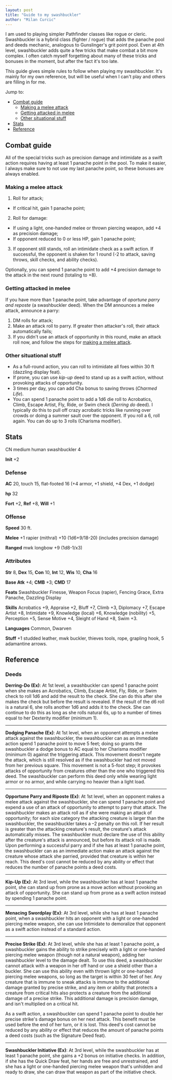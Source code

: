 ```yaml
---
layout: post
title: "Guide to my swashbuckler"
author: "Milan Curcic"
---
```


I am used to playing simpler Pathfinder classes like rogue or cleric.
Swashbuckler is a hybrid class (fighter / rogue) that adds the panache pool
and deeds mechanic, analogous to Gunslinger's grit point pool.
Even at 4th level, swashbuckler adds quite a few tricks that make combat
a bit more complex. I often catch myself forgetting about many of these
tricks and bonuses in the moment, but after the fact it's too late.

This guide gives simple rules to follow when playing my swashbuckler.
It's mainly for my own reference, but will be useful when I can't play and 
others are filling in for me.  

Jump to:

* [Combat guide](#combat-guide)
  - [Making a melee attack](#making-a-melee-attack)
  - [Getting attacked in melee](#getting-attacked-in-melee)
  - [Other situational stuff](#other-situational-stuff)
* [Stats](#stats)
* [Reference](#reference)

## Combat guide

All of the special tricks such as precision damage and intimidate as a swift
action requires having at least 1 panache point in the pool.
To make it easier, I always make sure to not use my last panache point,
so these bonuses are always enabled.

### Making a melee attack

1. Roll for attack;
  * If critical hit, gain 1 panache point;
2. Roll for damage:
  * If using a light, one-handed melee or thrown piercing weapon, add +4 as precision damage;
  * If opponent reduced to 0 or less HP, gain 1 panache point;
3. If opponent still stands, roll an intimidate check as a swift action. 
If successful, the opponent is shaken for 1 round (-2 to attack, saving throws, skill checks, and ability checks).

Optionally, you can spend 1 panache point to add +4 precision
damage to the attack in the next round (totaling to +8).

### Getting attacked in melee

If you have more than 1 panache point, take advantage of _oportune parry and reposte_
(a swashbuckler deed). When the DM announces a melee attack, announce a parry:

1. DM rolls for attack;
2. Make an attack roll to parry. If greater then attacker's roll, their attack
automatically fails;
3. If you didn't use an attack of opportunity in this round, make an attack roll now,
and follow the steps for [making a melee attack](#making-a-melee-attack).

### Other situational stuff

* As a full-round action, you can roll to intimidate all foes within 30 ft 
(dazzling display feat).
* If prone, you can use _kip-up_ deed to stand up as a swift action,
without provoking attacks of opportunity.
* 3 times per day, you can add Cha bonus to saving throws (_Charmed Life_).
* You can spend 1 panache point to add a 1d6 die roll to 
Acrobatics, Climb, Escape Artist, Fly, Ride, or Swim check (_Derring do_ deed).
I typically do this to pull off crazy acrobatic tricks like running
over crowds or doing a summer sault over the opponent.
If you roll a 6, roll again. You can do up to 3 rolls (Charisma modifier).

## Stats

CN medium human swashbuckler 4

**Init** +2

### Defense

**AC** 20, touch 15, flat-footed 16 (+4 armor, +1 shield, +4 Dex, +1 dodge)

**hp** 32

**Fort** +2, **Ref** +8, **Will** +1

### Offense

**Speed** 30 ft.

**Melee** +1 rapier (mithral) +10 (1d6+9/18-20) (includes precision damage)

**Ranged** mwk longbow +9 (1d8-1/x3)

### Attributes

**Str** 8, **Dex** 15, **Con** 10, **Int** 12, **Wis** 10, **Cha** 16

**Base Atk** +4; **CMB** +3; **CMD** 17

**Feats** Swashbuckler Finesse, Weapon Focus (rapier), Fencing Grace,
Extra Panache, Dazzling Display

**Skills** Acrobatics +9, Appraise +2, Bluff +7, Climb +3, Diplomacy +7,
Escape Artist +8, Intimidate +9, Knowledge (local) +6, Knowledge (nobility) +5,
Perception +5, Sense Motive +4, Sleight of Hand +8, Swim +3.

**Languages** Common, Dwarven

**Stuff** +1 studded leather, mwk buckler, thieves tools, rope, grapling hook,
5 adamantine arrows.

## Reference

### Deeds

**Derring-Do (Ex)**: At 1st level, a swashbuckler can spend 1 panache point when she makes an Acrobatics, Climb, Escape Artist, Fly, Ride, or Swim check to roll 1d6 and add the result to the check. She can do this after she makes the check but before the result is revealed. If the result of the d6 roll is a natural 6, she rolls another 1d6 and adds it to the check. She can continue to do this as long as she rolls natural 6s, up to a number of times equal to her Dexterity modifier (minimum 1).

---

**Dodging Panache (Ex)**: At 1st level, when an opponent attempts a melee attack against the swashbuckler, the swashbuckler can as an immediate action spend 1 panache point to move 5 feet; doing so grants the swashbuckler a dodge bonus to AC equal to her Charisma modifier (minimum 0) against the triggering attack. This movement doesn't negate the attack, which is still resolved as if the swashbuckler had not moved from her previous square. This movement is not a 5-foot step; it provokes attacks of opportunity from creatures other than the one who triggered this deed. The swashbuckler can perform this deed only while wearing light armor or no armor, and while carrying no heavier than a light load.

---

**Opportune Parry and Riposte (Ex)**: At 1st level, when an opponent makes a melee attack against the swashbuckler, she can spend 1 panache point and expend a use of an attack of opportunity to attempt to parry that attack. The swashbuckler makes an attack roll as if she were making an attack of opportunity; for each size category the attacking creature is larger than the swashbuckler, the swashbuckler takes a –2 penalty on this roll. If her result is greater than the attacking creature's result, the creature's attack automatically misses. The swashbuckler must declare the use of this ability after the creature's attack is announced, but before its attack roll is made. Upon performing a successful parry and if she has at least 1 panache point, the swashbuckler can as an immediate action make an attack against the creature whose attack she parried, provided that creature is within her reach. This deed's cost cannot be reduced by any ability or effect that reduces the number of panache points a deed costs.

---

**Kip-Up (Ex)**: At 3rd level, while the swashbuckler has at least 1 panache point, she can stand up from prone as a move action without provoking an attack of opportunity. She can stand up from prone as a swift action instead by spending 1 panache point.

---

**Menacing Swordplay (Ex)**: At 3rd level, while she has at least 1 panache point, when a swashbuckler hits an opponent with a light or one-handed piercing melee weapon, she can use Intimidate to demoralize that opponent as a swift action instead of a standard action.

---

**Precise Strike (Ex)**: At 3rd level, while she has at least 1 panache point, a swashbuckler gains the ability to strike precisely with a light or one-handed piercing melee weapon (though not a natural weapon), adding her swashbuckler level to the damage dealt. To use this deed, a swashbuckler cannot attack with a weapon in her off hand or use a shield other than a buckler. She can use this ability even with thrown light or one-handed piercing melee weapons, so long as the target is within 30 feet of her. Any creature that is immune to sneak attacks is immune to the additional damage granted by precise strike, and any item or ability that protects a creature from critical hits also protects a creature from the additional damage of a precise strike. This additional damage is precision damage, and isn't multiplied on a critical hit.

As a swift action, a swashbuckler can spend 1 panache point to double her precise strike's damage bonus on her next attack. This benefit must be used before the end of her turn, or it is lost. This deed's cost cannot be reduced by any ability or effect that reduces the amount of panache points a deed costs (such as the Signature Deed feat).

---

**Swashbuckler Initiative (Ex)**: At 3rd level, while the swashbuckler has at least 1 panache point, she gains a +2 bonus on initiative checks. In addition, if she has the Quick Draw feat, her hands are free and unrestrained, and she has a light or one-handed piercing melee weapon that's unhidden and ready to draw, she can draw that weapon as part of the initiative check.
